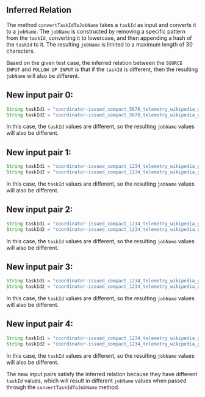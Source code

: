 ## Inferred Relation
The method `convertTaskIdToJobName` takes a `taskId` as input and converts it to a `jobName`. The `jobName` is constructed by removing a specific pattern from the `taskId`, converting it to lowercase, and then appending a hash of the `taskId` to it. The resulting `jobName` is limited to a maximum length of 30 characters.

Based on the given test case, the inferred relation between the `SOURCE INPUT` and `FOLLOW UP INPUT` is that if the `taskId` is different, then the resulting `jobName` will also be different.

## New input pair 0:
```java
String taskId1 = "coordinator-issued_compact_5678_telemetry_wikipedia_geteditfailuresinsouthamerica_agg_summ_118_pcgkebcl_2023-07-19T16:53:11.416Z";
String taskId2 = "coordinator-issued_compact_5678_telemetry_wikipedia_geteditfailuresinsouthamerica_agg_summ_119_pcgkebcl_2023-07-19T16:53:11.416Z";
```
In this case, the `taskId` values are different, so the resulting `jobName` values will also be different.

## New input pair 1:
```java
String taskId1 = "coordinator-issued_compact_1234_telemetry_wikipedia_geteditfailuresinnorthamerica_agg_summ_116_pcgkebcl_2023-07-19T16:53:11.416Z_extra";
String taskId2 = "coordinator-issued_compact_1234_telemetry_wikipedia_geteditfailuresinnorthamerica_agg_summ_117_pcgkebcl_2023-07-19T16:53:11.416Z_extra";
```
In this case, the `taskId` values are different, so the resulting `jobName` values will also be different.

## New input pair 2:
```java
String taskId1 = "coordinator-issued_compact_1234_telemetry_wikipedia_geteditfailuresinnorthamerica_agg_summ_116_pcgkebcl_2023-07-19T16:53:11.416Z";
String taskId2 = "coordinator-issued_compact_1234_telemetry_wikipedia_geteditfailuresinnorthamerica_agg_summ_117_pcgkebcl_2023-07-19T16:53:11.416Z";
```
In this case, the `taskId` values are different, so the resulting `jobName` values will also be different.

## New input pair 3:
```java
String taskId1 = "coordinator-issued_compact_1234_telemetry_wikipedia_geteditfailuresinnorthamerica_agg_summ_116_pcgkebcl_2023-07-19T16:53:11.416Z_";
String taskId2 = "coordinator-issued_compact_1234_telemetry_wikipedia_geteditfailuresinnorthamerica_agg_summ_117_pcgkebcl_2023-07-19T16:53:11.416Z_";
```
In this case, the `taskId` values are different, so the resulting `jobName` values will also be different.

## New input pair 4:
```java
String taskId1 = "coordinator-issued_compact_1234_telemetry_wikipedia_geteditfailuresinnorthamerica_agg_summ_116_pcgkebcl_2023-07-19T16:53:11.416Z_123";
String taskId2 = "coordinator-issued_compact_1234_telemetry_wikipedia_geteditfailuresinnorthamerica_agg_summ_117_pcgkebcl_2023-07-19T16:53:11.416Z_123";
```
In this case, the `taskId` values are different, so the resulting `jobName` values will also be different.

The new input pairs satisfy the inferred relation because they have different `taskId` values, which will result in different `jobName` values when passed through the `convertTaskIdToJobName` method.